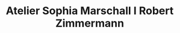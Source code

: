 ---
title: "Atelier Sophia Marschall I Robert Zimmermann"
url: /erfurt/atelier-sophia-marschall-i-robert-zimmermann/
shop: Friseur
---